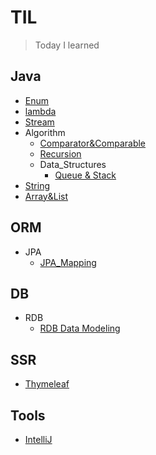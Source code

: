 # TIL
>Today I learned

## Java
* [Enum](Java/Enum.md)
* [lambda](Java/Lambda.md)
* [Stream](Java/Stream.md)
* Algorithm
  * [Comparator&Comparable](Java/Algorithm/Comparator%26Comparable.md)
  * [Recursion](Java/Algorithm/Recursion.md)
  * Data_Structures
    * [Queue & Stack](Java/Algorithm/Data_Structure/Queue%26Stack.md)
* [String](Java/String.md)
* [Array&List](Java/Array%26List.md)


## ORM
* JPA
  * [JPA_Mapping](ORM/JPA/JPA_Mapping.md)

## DB
* RDB
  * [RDB Data Modeling](DB/RDB/RDB_Data_Modeling.md)

## SSR
* [Thymeleaf](SSR/Thymeleaf.md)

## Tools
* [IntelliJ](Tools/IntelliJ.md)
